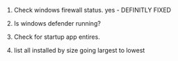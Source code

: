 1. Check windows firewall status. yes - DEFINITLY FIXED

2. Is windows defender running?

3. Check for startup app entires. 

4. list all installed by size going largest to lowest

